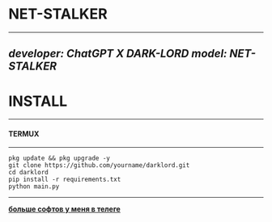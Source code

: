 # NET-STALKER
---
*developer: ChatGPT X DARK-LORD*
*model: NET-STALKER*
---

# INSTALL

---

#### TERMUX

---

```
pkg update && pkg upgrade -y
git clone https://github.com/yourname/darklord.git
cd darklord
pip install -r requirements.txt
python main.py
```
---

**[больше софтов у меня в телеге](https://t.me/DATABASE6576807265484849)**
